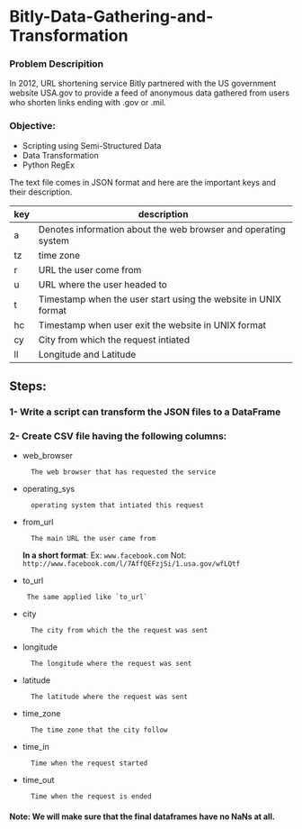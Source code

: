 # Bitly-Data-Gathering-and-Transformation

### Problem Descripition 

In 2012, URL shortening service Bitly partnered with the US government website USA.gov to provide a feed of anonymous data gathered from users who shorten links ending with .gov or .mil.

### Objective:
- Scripting using Semi-Structured Data
- Data Transformation
- Python RegEx

The text file comes in JSON format and here are the important keys and their description. 


|key| description |
|---|-----------|
| a|Denotes information about the web browser and operating system|
| tz | time zone |
| r | URL the user come from |
| u | URL where the user headed to |
| t | Timestamp when the user start using the website in UNIX format |
| hc | Timestamp when user exit the website in UNIX format |
| cy | City from which the request intiated |
| ll | Longitude and Latitude |


## Steps:

### 1- Write a script can transform the JSON files to a DataFrame 

### 2- Create CSV file having the following columns:
- web_browser

        The web browser that has requested the service
        
- operating_sys

        operating system that intiated this request
        
- from_url

        The main URL the user came from

    **In a short format**:
    Ex: `www.facebook.com` Not:  `http://www.facebook.com/l/7AffQEFzjSi/1.usa.gov/wfLQtf`
     
    
- to_url

       The same applied like `to_url`
   
- city

        The city from which the the request was sent
    
- longitude

        The longitude where the request was sent
        
- latitude

        The latitude where the request was sent

- time_zone
        
        The time zone that the city follow
        
- time_in

        Time when the request started
        
- time_out
        
        Time when the request is ended
        
        


#### Note: We will make sure that the final dataframes have no NaNs at all.
